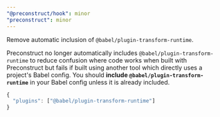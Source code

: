 ```yaml
---
"@preconstruct/hook": minor
"preconstruct": minor
---
```


Remove automatic inclusion of `@babel/plugin-transform-runtime`.

Preconstruct no longer automatically includes `@babel/plugin-transform-runtime` to reduce confusion where code works when built with Preconstruct but fails if built using another tool which directly uses a project's Babel config. You should **include `@babel/plugin-transform-runtime`** in your Babel config unless it is already included.

```js
{
  "plugins": ["@babel/plugin-transform-runtime"]
}
```
